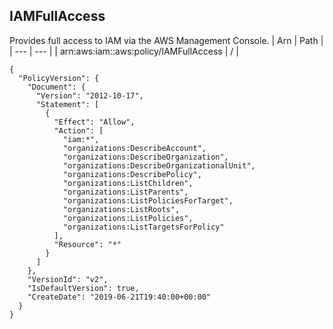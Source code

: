 
## IAMFullAccess
Provides full access to IAM via the AWS Management Console.
| Arn | Path |
| --- | --- |
| arn:aws:iam::aws:policy/IAMFullAccess | / |
```
{
  "PolicyVersion": {
    "Document": {
      "Version": "2012-10-17",
      "Statement": [
        {
          "Effect": "Allow",
          "Action": [
            "iam:*",
            "organizations:DescribeAccount",
            "organizations:DescribeOrganization",
            "organizations:DescribeOrganizationalUnit",
            "organizations:DescribePolicy",
            "organizations:ListChildren",
            "organizations:ListParents",
            "organizations:ListPoliciesForTarget",
            "organizations:ListRoots",
            "organizations:ListPolicies",
            "organizations:ListTargetsForPolicy"
          ],
          "Resource": "*"
        }
      ]
    },
    "VersionId": "v2",
    "IsDefaultVersion": true,
    "CreateDate": "2019-06-21T19:40:00+00:00"
  }
}
```
